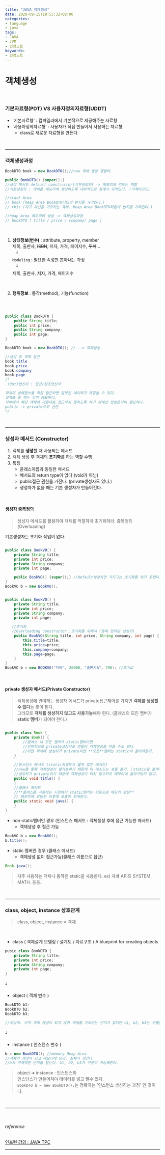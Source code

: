 ```yaml
---
title: "JAVA 객체생성"
date: 2020-09-15T18:55:32+09:00
categories:
- language
- java
tags:
- JAVA
- JVM
- 인강노트
keywords:
- 인강노트
---
```


<!--more-->
# 객체생성

&nbsp;

### 기본자료형(PDT) VS 사용자정의자료형(UDDT)

- '기본자료형' : 컴파일러에서 기본적으로 제공해주는 자료형   
- '사용자정의자료형' : 사용자가 직접 만들어서 사용하는 자료형   
    - class로 새로운 자료형을 만든다.

&nbsp;

-----

### 객체생성과정
```java
BookDTO book = new BookDTO();//new 객체 생성 명령어.

public BookDTO() {super();}
//생성 메서드 default constructor(기본생성자) -> 메모리에 만드는 역할
//기본생성자 : 객체를 메모리에 생성하도록 내부적으로 설계가 되어있다. (기계어코드)

//stack Area
// book (heap Area BookDTO타입의 번지를 가리킨다.)
// this (자기 자신을 가르키는 객체. heap Area BookDTO타입의 번지를 가리킨다.)

//heap Area 메모리에 생성 -> 객체생성과정
// bookDTO [ title / price / company/ page ]

```
&nbsp;

1. **상태정보(변수)** : attribute, property, member   
    제목, 출판사, ~~ISBN~~, 저자, 가격, 페이지수, ~~두께~~...   
        &nbsp;&nbsp;    &#129047;   
    `Modeling` : 필요한 속성만 뽑아내는 과정   
        &nbsp;&nbsp;    &#129047;   
    제목, 출판사, 저자, 가격, 페이지수   

&nbsp;

2. **행위정보** : 동작(method), 기능(function)   

&nbsp;

```java

public class BookDTO {
    public String title;
    public int price;
    public String company;
    public int page;
}

BookDTO book = new BookDTO(); // --> 객체생성

//생성 후 객체 접근
book.title
book.price
book.company
book.page
/*
.(dot)연산자 : 접근/참조연산자

객체의 상태정보를 직접 접근하면 잘못된 데이터가 저장될 수 있다.
설계를 잘 하는 것이 중요하다.
외부에서 해당 객체에 마음대로 접근하지 못하도록 하기 위해선 정보은닉이 필요하다. 
public -> private으로 선언
*/


```

&nbsp;

-----

### 생성자 메서드 (Constructor)

1. 객체를 **생성**할 때 사용되는 메서드
2. 객체 생성 후 객체의 **초기화**를 하는 역할 수행
3. 특징
    - 클래스이름과 동일한 메서드
    - 메서드의 return type이 없다 (void가 아님)
    - public접근 권한을 가진다. (private생성자도 있다.)
    - 생성자가 없을 때는 기본 생성자가 만들어진다.

&nbsp;

#### 생성자 중복정의
> 생성자 메서드를 활용하여 객체를 적절하게 초기화하라. 중복정의(Overloading)

기본생성자는 초기화 작업이 없다.

```java

public class BookVO() {
    private String title;
    private int price;
    private String company;
    private int page;

    public BookVO() {super();} //default생성자만 가지고는 초기화를 하지 못한다.
}
BookVO b = new BookVO();


public class BookVO() {
    private String title;
    private int price;
    private String company;
    private int page;

   //초기화
   //Overloading constructor :초기화를 위해서 (중복 정의된 생성자)
    public BookVO(String title, int price, String company, int page) {
        this.title=title;
        this.price=price;
        this.company=company;
        this.page=page;
    }
}
BookVO b = new BOOKVO("자바", 20000, "출판사A", 790); //초기값
```

&nbsp;

#### private 생성자 메서드(Private Constructor)


> 객체생성에 관여하는 생성자 메서드가 private접근제어를 가지면 **객체를 생성할 수 없다**는 뜻이 된다.   
> 그러므로 **객체를 생성하지 않고도 사용가능**해야 된다. (클래스의 모든 멤버가 **static 멤버**가 되어야 한다.)


```java

public class Book {
    private Book() {
        //클래스 내 모든 멤버가 static멤버이면 
        //인위적으로 private생성자로 만들어 객체생성을 막을 수도 있다.
        //어떤 객체에 생성자가 private이면 **모든**멤버는 static이 붙어야한다.
    }
    
    //인스턴스 메서드 (static키워드가 붙지 않은 메서드)
    //new를 통해 객체생성이 불가능하기 때문에 이 메소드는 호출 불가. (static을 붙여주어야 정상)
    //생성자가 private이기 때문에 객체생성이 되지 않으므로 메모리에 올라가있지 않다.
    public void title() {  
    }
    //클래스 메서드
    //**클래스를 사용하는 시점에서 static멤버는 자동으로 메모리 로딩**
    // 메모리에 로딩된 이후에 호출이 되게된다.
    public static void java() {
    }
}
```

- non-static멤버인 경우 (인스턴스 메서드 : 객체생성 후에 접근 가능한 메서드) 
    - 객체생성 후 접근 가능

```java
BookVO b = new BookVO();
b.title();
```

- static 멤버인 경우 (클래스 메서드)
    - 객체생성 없이 접근가능(클래스 이름으로 접근)    
```java
Book.java();
```

> 자주 사용하는 객체나 동작은 static을 사용한다.
ex) 자바 API의 SYSTEM.  MATH. 등등..

&nbsp;

-----

### class, object, instance 상호관계

> class, object, instance = 객체

&nbsp;

- class ( 객체설계 모델링 / 설계도 / 자료구조 )
A blueprint for creating objects
```java
pubic class BookDTO {
    private String title;
    private int price;
    private String company;
    private int page;
}
```

&#129047;

- object ( 객체 변수 )
```java
BookDTO b1;
BookDTO b2;
BookDTO b3;

//추상적. 아직 객체 생성이 되지 않아 객체를 가리키는 번지가 없다면 b1, b2, b3는 구별할 수 없다.
```

&#129047;

- instance ( 인스턴스 변수 )
```java
b = new BookDTO(); //memory Heap Area
//객체가 생성이 되고 메모리에 담김. 실체가 생긴다.
//b가 구체적인 번지를 담는다. b1, b2, b3가 구분이 가능해진다.
```

> object &#10140; instance : 인스턴스화   
> 인스턴스가 만들어져야 데이터를 넣고 뺄수 있다.   
> `BookDTO b = new BookDTO();`는 정확히는 '인스턴스 생성하는 과정' 인 것이다.   

&nbsp;

-----

&nbsp;

###### reference
[인프런 강의 : JAVA TPC](https://www.inflearn.com/course/%EC%9E%90%EB%B0%94-%EC%9E%85%EB%AC%B8-%ED%94%84%EB%A1%9C%EA%B7%B8%EB%9E%98%EB%B0%8D/dashboard)


-----